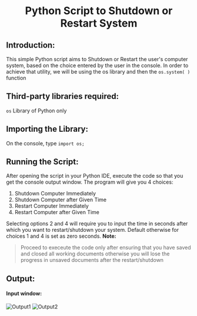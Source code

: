 # <p align="center">  Python Script to Shutdown or Restart System</p>
## Introduction: 
This simple Python script aims to Shutdown or Restart the user's computer system, based on the choice entered by the user in the console. In order to achieve that utility, we will be using the os library and then the `os.system( )` function
## Third-party libraries required:
`os` Library of Python only
## Importing the Library:
On the console, type `import os;`
## Running the Script:
After opening the script in your Python IDE, execute the code so that you get the console output window. The program will give you 4 choices:
1. Shutdown Computer Immediately
2. Shutdown Computer after Given Time
3. Restart Computer Immediately
4. Restart Computer after Given Time

Selecting options 2 and 4 will require you to input the time in seconds after which you want to restart/shutdown your system. Default otherwise for choices 1 and 4 is set as zero seconds.
**Note:**
> Proceed to execeute the code only after ensuring that you have saved and closed all working documents
> otherwise you will lose the progress in unsaved documents after the restart/shutdown 

## Output:
#### Input window:
![Output1](https://i.pinimg.com/originals/1c/d8/ff/1cd8ff5b041f3879e45c6d57b470df7d.png)
![Output2](https://i.pinimg.com/originals/89/5e/2b/895e2bc74bb59a75de891414aa122527.png)

